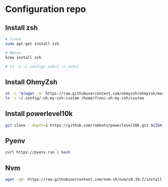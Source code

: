 # Configuration repo

## Install zsh
``` bash
# linux
sudo apt-get install zsh

# Macos
brew install zsh

# ln -s ~/.config/.zshrc ~/.zshrc
```

## Install OhmyZsh
```bash
sh -c "$(wget -O- https://raw.githubusercontent.com/ohmyzsh/ohmyzsh/master/tools/install.sh)"
ln -s ~/.config/.oh-my-zsh-custom /home/frnn/.oh-my-zsh/custom
```


## Install powerlevel10k

``` bash
git clone --depth=1 https://github.com/romkatv/powerlevel10k.git ${ZSH_CUSTOM:-$HOME/.oh-my-zsh/custom}/themes/powerlevel10k
```

## Pyenv

```bash
curl https://pyenv.run | bash
```

## Nvm

```bash
wget -qO- https://raw.githubusercontent.com/nvm-sh/nvm/v0.39.7/install.sh | bash
```
